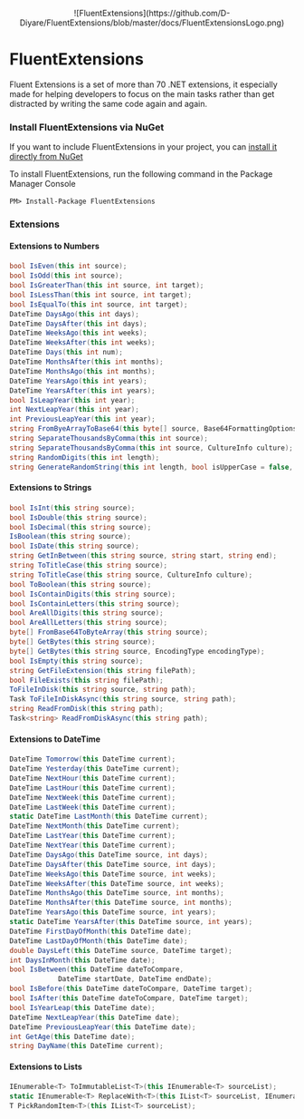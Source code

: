 <p  align="center">
![FluentExtensions](https://github.com/D-Diyare/FluentExtensions/blob/master/docs/FluentExtensionsLogo.png)
</p>

# FluentExtensions
Fluent Extensions is a set of more than 70 .NET extensions, it especially made for helping developers to focus on the main tasks rather than get distracted by writing the same code again and again.

### Install FluentExtensions via NuGet

If you want to include FluentExtensions in your project, you can [install it directly from NuGet](https://www.nuget.org/packages/FluentExtensions)

To install FluentExtensions, run the following command in the Package Manager Console

```
PM> Install-Package FluentExtensions
```

### Extensions

#### Extensions to Numbers

```c#
bool IsEven(this int source);
bool IsOdd(this int source);
bool IsGreaterThan(this int source, int target);
bool IsLessThan(this int source, int target);
bool IsEqualTo(this int source, int target);
DateTime DaysAgo(this int days);
DateTime DaysAfter(this int days);
DateTime WeeksAgo(this int weeks);
DateTime WeeksAfter(this int weeks);
DateTime Days(this int num);
DateTime MonthsAfter(this int months);
DateTime MonthsAgo(this int months);
DateTime YearsAgo(this int years);
DateTime YearsAfter(this int years);
bool IsLeapYear(this int year);
int NextLeapYear(this int year);
int PreviousLeapYear(this int year);
string FromByeArrayToBase64(this byte[] source, Base64FormattingOptions options = Base64FormattingOptions.None);
string SeparateThousandsByComma(this int source);
string SeparateThousandsByComma(this int source, CultureInfo culture);
string RandomDigits(this int length);
string GenerateRandomString(this int length, bool isUpperCase = false, bool containNumbers = false);
```

#### Extensions to Strings

```c#
bool IsInt(this string source);
bool IsDouble(this string source);
bool IsDecimal(this string source);
IsBoolean(this string source);
bool IsDate(this string source);
string GetInBetween(this string source, string start, string end);
string ToTitleCase(this string source);
string ToTitleCase(this string source, CultureInfo culture);
bool ToBoolean(this string source);
bool IsContainDigits(this string source);
bool IsContainLetters(this string source);
bool AreAllDigits(this string source);
bool AreAllLetters(this string source);
byte[] FromBase64ToByteArray(this string source);
byte[] GetBytes(this string source);
byte[] GetBytes(this string source, EncodingType encodingType);
bool IsEmpty(this string source);
string GetFileExtension(this string filePath);
bool FileExists(this string filePath);
ToFileInDisk(this string source, string path);
Task ToFileInDiskAsync(this string source, string path);
string ReadFromDisk(this string path);
Task<string> ReadFromDiskAsync(this string path);
```

#### Extensions to DateTime

```c#
DateTime Tomorrow(this DateTime current);
DateTime Yesterday(this DateTime current);
DateTime NextHour(this DateTime current);
DateTime LastHour(this DateTime current);
DateTime NextWeek(this DateTime current);
DateTime LastWeek(this DateTime current);
static DateTime LastMonth(this DateTime current);
DateTime NextMonth(this DateTime current);
DateTime LastYear(this DateTime current);
DateTime NextYear(this DateTime current);
DateTime DaysAgo(this DateTime source, int days);
DateTime DaysAfter(this DateTime source, int days);
DateTime WeeksAgo(this DateTime source, int weeks);
DateTime WeeksAfter(this DateTime source, int weeks);
DateTime MonthsAgo(this DateTime source, int months);
DateTime MonthsAfter(this DateTime source, int months);
DateTime YearsAgo(this DateTime source, int years);
static DateTime YearsAfter(this DateTime source, int years);
DateTime FirstDayOfMonth(this DateTime date);
DateTime LastDayOfMonth(this DateTime date);
double DaysLeft(this DateTime source, DateTime target);
int DaysInMonth(this DateTime date);
bool IsBetween(this DateTime dateToCompare,
            DateTime startDate, DateTime endDate);
bool IsBefore(this DateTime dateToCompare, DateTime target);
bool IsAfter(this DateTime dateToCompare, DateTime target);
bool IsYearLeap(this DateTime date);
DateTime NextLeapYear(this DateTime date);
DateTime PreviousLeapYear(this DateTime date);
int GetAge(this DateTime date);
string DayName(this DateTime current);
```

#### Extensions to Lists

```c#
IEnumerable<T> ToImmutableList<T>(this IEnumerable<T> sourceList);
static IEnumerable<T> ReplaceWith<T>(this IList<T> sourceList, IEnumerable<T> targetList);
T PickRandomItem<T>(this IList<T> sourceList);
```